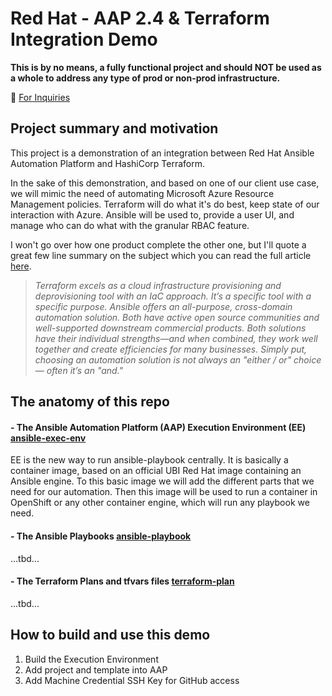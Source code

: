 # Red Hat - AAP 2.4 & Terraform Integration Demo
**This is by no means, a fully functional project and should NOT be used as a whole to address any type of prod or non-prod infrastructure.**

📧 [For Inquiries](mailto:dcuerrie@redhat.com)
## Project summary and motivation

This project is a demonstration of an integration between Red Hat Ansible Automation Platform and HashiCorp Terraform.

In the sake of this demonstration, and based on one of our client use case, we will mimic the need of automating Microsoft Azure Resource Management policies. Terraform will do what it's do best, keep state of our interaction with Azure. Ansible will be used to, provide a user UI, and manage who can do what with the granular RBAC feature. 

I won't go over how one product complete the other one, but I'll quote a great few line summary on the subject which you can read the full article [here](https://www.redhat.com/en/topics/automation/ansible-vs-terraform).

>_Terraform excels as a cloud infrastructure provisioning and deprovisioning tool with an IaC approach. It’s a specific tool with a specific purpose. Ansible offers an all-purpose, cross-domain automation solution. Both have active open source communities and well-supported downstream commercial products. Both solutions have their individual strengths—and when combined, they work well together and create efficiencies for many businesses. Simply put, choosing an automation solution is not always an "either / or" choice— often it’s an "and."_


## The anatomy of this repo

#### - The Ansible Automation Platform (AAP) Execution Environment (EE) [__ansible-exec-env__](https://github.com/Red-Hat-Demo-Use-Cases/demo-aap-terraform-integration/tree/main/ansible-exec-env)

EE is the new way to run ansible-playbook centrally. It is basically a container image, based on an official UBI Red Hat image containing an Ansible engine. To this basic image we will add the different parts that we need for our automation. Then this image will be used to run a container in OpenShift or any other container engine, which will run any playbook we need.

#### - The Ansible Playbooks [__ansible-playbook__](https://github.com/Red-Hat-Demo-Use-Cases/demo-aap-terraform-integration/tree/main/ansible-playbook)

...tbd...

#### - The Terraform Plans and tfvars files [__terraform-plan__](https://github.com/Red-Hat-Demo-Use-Cases/demo-aap-terraform-integration/tree/main/terraform-plan)

...tbd...

## How to build and use this demo

1. Build the Execution Environment
2. Add project and template into AAP
3. Add Machine Credential SSH Key for GitHub access